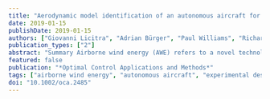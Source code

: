 ```yaml
---
title: "Aerodynamic model identification of an autonomous aircraft for airborne wind energy"
date: 2019-01-15
publishDate: 2019-01-15
authors: ["Giovanni Licitra", "Adrian Bürger", "Paul Williams", "Richard Ruiterkamp", "Moritz Diehl"]
publication_types: ["2"]
abstract: "Summary Airborne wind energy (AWE) refers to a novel technology capable of harvesting energy from wind by flying crosswind patterns with tethered autonomous aircraft. Successful design of flight controllers for AWE systems relies on the availability of accurate mathematical models. Due to an expected nonconventional structure of the airborne component, the system identification procedure must be ultimately addressed via an intensive flight test campaign to gain additional insight about the aerodynamic properties. In this paper, the longitudinal dynamics of a rigid-wing, high lift, autonomous aircraft for AWE are identified from experimental data obtained within flight tests. The aerodynamic characteristics are estimated via an efficient time-domain multiple experiments model-based parameter estimation algorithm."
featured: false
publication: "*Optimal Control Applications and Methods*"
tags: ["airborne wind energy", "autonomous aircraft", "experimental design", "large-scale optimization", "system identification", "parameter estimation"]
doi: "10.1002/oca.2485"
---
```


